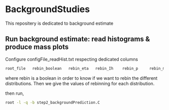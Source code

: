 # BackgroundStudies

This repositery is dedicated to background estimate

## Run background estimate: read histograms & produce mass plots 

Configure configFile_readHist.txt respecting dedicated columns
```bash
root_file   rebin_boolean   rebin_eta   rebin_Ih    rebin_p     rebin_mass  
```
where rebin is a boolean in order to know if we want to rebin the different distributions. Then we give the values of rebinning for each distribution. 

then run,
```bash
root -l -q -b step2_backgroundPrediction.C
```
